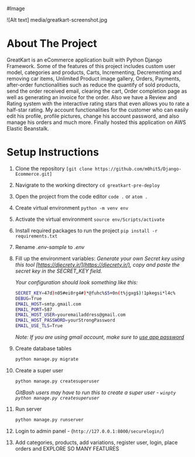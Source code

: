 #Image

![Alt text] media/greatkart-screenshot.jpg

# About The Project
GreatKart is an eCommerce application built with Python Django Framework. Some of the features of this project includes custom user model, categories and products, Carts, Incrementing, Decrementing and removing car items, Unlimited Product image gallery, Orders, Payments, after-order functionalities such as reduce the quantify of sold products, send the order received email, clearing the cart, Order completion page as well as generating an invoice for the order. Also we have a Review and Rating system with the interactive rating stars that even allows you to rate a half-star rating. My account functionalities for the customer who can easily edit his profile, profile pictures, change his account password, and also manage his orders and much more. Finally hosted this application on AWS Elastic Beanstalk.

# Setup Instructions

1. Clone the repository `[git clone https://github.com/m0hit5/Django-Ecommerce.git]`
3. Navigrate to the working directory `cd greatkart-pre-deploy`
4. Open the project from the code editor `code .` or `atom .`
5. Create virtual environment `python -m venv env`
6. Activate the virtual environment `source env/Scripts/activate`
7. Install required packages to run the project `pip install -r requirements.txt`
8. Rename _.env-sample_ to _.env_
9. Fill up the environment variables:
    _Generate your own Secret key using this tool [https://djecrety.ir/](https://djecrety.ir/), copy and paste the secret key in the SECRET_KEY field._

    _Your configuration should look something like this:_
    ```sh
    SECRET_KEY=47d)n05#ei0rg4#)*@fuhc%$5+0n(t%jgxg$)!1pkegsi*l4c%
    DEBUG=True
    EMAIL_HOST=smtp.gmail.com
    EMAIL_PORT=587
    EMAIL_HOST_USER=youremailaddress@gmail.com
    EMAIL_HOST_PASSWORD=yourStrongPassword
    EMAIL_USE_TLS=True
    ```
    _Note: If you are using gmail account, make sure to [use app password](https://support.google.com/accounts/answer/185833)_
10. Create database tables
    ```sh
    python manage.py migrate
    ```
11. Create a super user
    ```sh
    python manage.py createsuperuser
    ```
    _GitBash users may have to run this to create a super user - `winpty python manage.py createsuperuser`_
12. Run server
    ```sh
    python manage.py runserver
    ```
13. Login to admin panel - (`http://127.0.0.1:8000/securelogin/`)
14. Add categories, products, add variations, register user, login, place orders and EXPLORE SO MANY FEATURES

